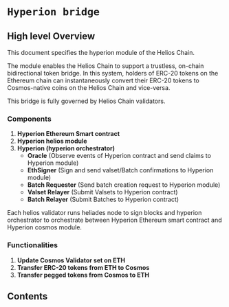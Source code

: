 <!--
order: 0
title: Hyperion Bridge Overview
parent:
  title: "Hyperion bridge"
-->

# `Hyperion bridge`

## High level Overview

This document specifies the hyperion module of the Helios Chain.

The module enables the Helios Chain to support a trustless, on-chain bidirectional token bridge. In this system,
holders of ERC-20 tokens on the Ethereum chain can instantaneously convert their ERC-20 tokens to Cosmos-native coins on
the Helios Chain and vice-versa.

This bridge is fully governed by Helios Chain validators.

### Components

1. **Hyperion Ethereum Smart contract**
2. **Hyperion helios module**
3. **Hyperion (hyperion orchestrator)**
    - **Oracle** (Observe events of Hyperion contract and send claims to Hyperion module)
    - **EthSigner** (Sign and send valset/Batch confirmations to Hyperion module)
    - **Batch Requester** (Send batch creation request to Hyperion module)
    - **Valset Relayer** (Submit Valsets to Hyperion contract)
    - **Batch Relayer** (Submit Batches to Hyperion contract)

Each helios validator runs heliades node to sign blocks and hyperion orchestrator to orchestrate between Hyperion
Ethereum smart contract and Hyperion cosmos module.

### Functionalities

1. **Update Cosmos Validator set on ETH**
2. **Transfer ERC-20 tokens from ETH to Cosmos**
3. **Transfer pegged tokens from Cosmos to ETH**

## Contents

[comment]: <> (0. **[Definitions]&#40;./spec/01_definitions.md&#41;**)

[comment]: <> (1. **[Bootstrapping the bridge]&#40;spec/docs/bootstrapping.md&#41;**)

[comment]: <> (2. **[Workflow]&#40;spec/docs/workflow.md&#41;**)

[comment]: <> (    - [Update Cosmos Validator set on ETH]&#40;spec/docs/workflow.md#Update-Cosmos-Validator-set-on-ETH&#41;)

[comment]: <> (    - [Transfer ERC-20 tokens from ETH to Cosmos]&#40;spec/docs/workflow.md#Transfer-ERC20-tokens-from-ETH-to-Cosmos&#41;)

[comment]: <> (    - [Transfer pegged tokens from Cosmos to ETH]&#40;spec/docs/workflow.md#Transfer-pegged-tokens-from-Cosmos-to-ETH&#41;)

[comment]: <> (3. **[Design]&#40;spec/docs/design/&#41;**)

[comment]: <> (    - [Minting and locking tokens in Hyperion]&#40;spec/docs/mint-lock.md&#41;)

[comment]: <> (    - [Oracle design]&#40;spec/docs/design/oracle.md&#41;)

[comment]: <> (    - [Ethereum signing]&#40;spec/ethereum-signing.md&#41;)

[comment]: <> (    - [Incentives]&#40;spec/docs/design/incentives.md&#41;)

[comment]: <> (    - [relaying semantics]&#40;spec/docs/relaying-semantics.md&#41;)

[comment]: <> (    - [Securing Concerns]&#40;spec/docs/security.md&#41;)

[comment]: <> (4. **[State]&#40;spec/docs/state.md&#41;**)

[comment]: <> (    - [Parameters and base types]&#40;spec/docs/state.md&#41;)

[comment]: <> (5. **[Messages]&#40;./spec/04_messages.md&#41;**)

[comment]: <> (    - [User messages]&#40;./spec/04_messages.md#user-messages&#41;)

[comment]: <> (    - [Relayer Messages]&#40;./spec/04_messages.md#relayer-messages&#41;)

[comment]: <> (    - [Oracle Messages]&#40;./spec/04_messages.md#oracle-messages&#41;)

[comment]: <> (    - [Ethereum Signer messages]&#40;./spec/04_messages.md#ethereum-signer-messages&#41;)

[comment]: <> (    - [Validator Messages]&#40;./spec/04_messages.md#validator-messages&#41;)

[comment]: <> (6. **[End Block]&#40;spec/06_end_block.md&#41;**)

[comment]: <> (    - [Slashing]&#40;spec/06_end_block.md#Slashing&#41;)

[comment]: <> (    - [Attestation Tally]&#40;spec/06_end_block.md#Attestation&#41;)

[comment]: <> (    - [Cleanup]&#40;spec/06_end_block.md#Cleanup&#41;)

[comment]: <> (7. **[Events]&#40;spec/docs/events.md&#41;**)

[comment]: <> (    - [EndBlocker]&#40;spec/docs/events.md#EndBlocker&#41;)

[comment]: <> (    - [Handlers]&#40;spec/docs/events.md#Service-Messages&#41;)

[comment]: <> (8. **[Parameters]&#40;spec/08_params.md&#41;**)
